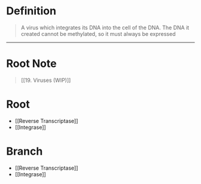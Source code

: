 # Definition
> A virus which integrates its DNA into the cell of the DNA. The DNA it created cannot be methylated, so it must always be expressed
***
# Root Note
>[[19. Viruses (WIP)]]
# Root
- [[Reverse Transcriptase]]
- [[Integrase]]
# Branch
- [[Reverse Transcriptase]]
- [[Integrase]]